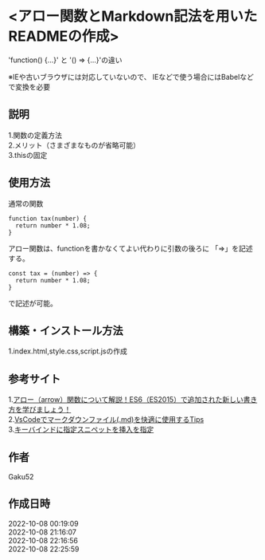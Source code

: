 # <アロー関数とMarkdown記法を用いたREADMEの作成>

'function() {...}' と '() => {...}'の違い

※IEや古いブラウザには対応していないので、
IEなどで使う場合にはBabelなどで変換を必要

## 説明

1.関数の定義方法  
2.メリット（さまざまなものが省略可能）  
3.thisの固定

## 使用方法

通常の関数

```code
function tax(number) {
  return number * 1.08;
}
```

アロー関数は、functionを書かなくてよい代わりに引数の後ろに 「=>」を記述する。

```code
const tax = (number) => {
  return number * 1.08;
}
```

で記述が可能。

## 構築・インストール方法

1.index.html,style.css,script.jsの作成

## 参考サイト

1.[アロー（arrow）関数について解説！ES6（ES2015）で追加された新しい書き方を学びましょう！](https://www.youtube.com/watch?v=pp_0uM-dy68&t=121s)  
2.[VsCodeでマークダウンファイル(.md)を快適に使用するTips](https://maasaablog.com/tools/visual-studio-code/1762/)  
3.[キーバインドに指定スニペットを挿入を指定](https://fereria.github.io/reincarnation_tech/10_Programming/50_VSCode/vscode_snippet_sc/)  

## 作者

Gaku52

## 作成日時

2022-10-08 00:19:09  
2022-10-08 21:16:07  
2022-10-08 22:16:56  
2022-10-08 22:25:59  
